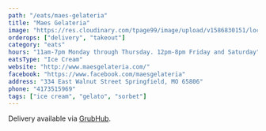 ```yaml
---
path: "/eats/maes-gelateria"
title: "Maes Gelateria"
image: "https://res.cloudinary.com/tpage99/image/upload/v1586830151/local417eats/local417eatslogo.png"
orderops: ["delivery", "takeout"]
category: "eats"
hours: "11am-7pm Monday through Thursday. 12pm-8pm Friday and Saturday"
eatsType: "Ice Cream"
website: "http://www.maesgelateria.com/"
facebook: "https://www.facebook.com/maesgelateria"
address: "334 East Walnut Street Springfield, MO 65806"
phone: "4173515969"
tags: ["ice cream", "gelato", "sorbet"]
---
```


Delivery available via [GrubHub](https://www.grubhub.com/restaurant/maes-gelateria-334-e-walnut-st-springfield/1532051).
